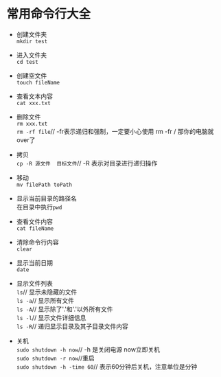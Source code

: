 常用命令行大全
===

- 创建文件夹               
    `mkdir test`

- 进入文件夹           
    `cd test`
    
- 创建空文件	   
    `touch fileName`
	
- 查看文本内容         
    `cat xxx.txt`
	
- 删除文件       
    `rm xxx.txt`              
	`rm -rf file`// -fr表示递归和强制，一定要小心使用 rm -fr / 那你的电脑就over了
	
- 拷贝           
    `cp -R 源文件  目标文件`// -R 表示对目录进行递归操作
	
- 移动               
    `mv filePath toPath`
	
- 显示当前目录的路径名         
    在目录中执行`pwd`	
	
- 查看文件内容            
    `cat fileName`
	
- 清除命令行内容          
    `clear`
	
- 显示当前日期          
    `date`
	
- 显示文件列表              
    `ls`// 显示未隐藏的文件                
    `ls -a`// 显示所有文件  
    `ls -A`// 显示除了'.'和'.'以外所有文件  
    `ls -l`// 显示文件详细信息  
    `ls -R`// 递归显示目录及其子目录文件内容
	
- 关机                       
    `sudo shutdown -h now`// -h 是关闭电源 now立即关机            
    `sudo shutdown -r now`//重启  	    
    `sudo shutdown -h -time 60`// 表示60分钟后关机，注意单位是分钟      
	



	
